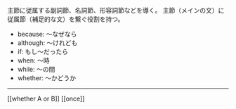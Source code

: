 主節に従属する副詞節、名詞節、形容詞節などを導く。
主節（メインの文）に従属節（補足的な文）を繋ぐ役割を持つ。


- because: ～なぜなら
- although: ～けれども
- if: もし～だったら
- when: ～時
- while: ～の間
- whether: ～かどうか

---

[[whether A or B]]
[[once]]
